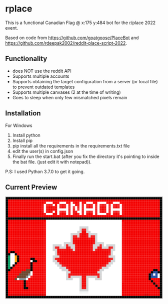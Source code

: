 # rplace

This is a functional Canadian Flag @ x:175 y:484 bot for the r/place 2022 event.

Based on code from https://github.com/goatgoose/PlaceBot and https://github.com/rdeepak2002/reddit-place-script-2022.

## Functionality
- does NOT use the reddit API
- Supports multiple accounts
- Supports obtaining the target configuration from a server (or local file) to prevent outdated templates
- Supports multiple canvases (2 at the time of writing)
- Goes to sleep when only few mismatched pixels remain

## Installation
For Windows
1. Install python 
2. Install pip
3. pip install all the requirements in the requirements.txt file
4. edit the user(s) in config.json
5. Finally run the start.bat (after you fix the directory it's pointing to inside the bat file. (just edit it with notepad)).

P.S: I used Python 3.7.0 to get it going.

## Current Preview
![alt text](https://github.com/t3knical/rplace/blob/main/current%20preview.png?raw=true)
